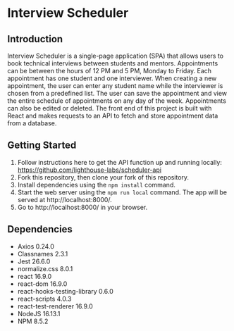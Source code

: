 # Interview Scheduler

## Introduction
Interview Scheduler is a single-page application (SPA) that allows users to book technical interviews between students and mentors. Appointments can be between the hours of 12 PM and 5 PM, Monday to Friday. Each appointment has one student and one interviewer. When creating a new appointment, the user can enter any student name while the interviewer is chosen from a predefined list. The user can save the appointment and view the entire schedule of appointments on any day of the week. Appointments can also be edited or deleted. The front end of this project is built with React and makes requests to an API to fetch and store appointment data from a database.

## Getting Started

1. Follow instructions here to get the API function up and running locally: https://github.com/lighthouse-labs/scheduler-api
2. Fork this repository, then clone your fork of this repository.
3. Install dependencies using the ```npm install``` command.
4. Start the web server using the ```npm run local``` command. The app will be served at http://localhost:8000/.
5. Go to http://localhost:8000/ in your browser.

## Dependencies

- Axios 0.24.0
- Classnames 2.3.1
- Jest 26.6.0
- normalize.css 8.0.1
- react 16.9.0
- react-dom 16.9.0
- react-hooks-testing-library 0.6.0
- react-scripts 4.0.3
- react-test-renderer 16.9.0
- NodeJS 16.13.1
- NPM 8.5.2
